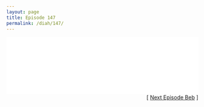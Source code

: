 ```yaml
---
layout: page
title: Episode 147
permalink: /diah/147/
---
```


<iframe allowfullscreen="true" frameborder="0" style="width:100%;" marginheight="0" marginwidth="0" mozallowfullscreen="true" scrolling="NO" src="//gdriveplayer.us/embed2.php?link=ndryzEpSAqQviAkOuAe80wg%252BbrOuTX1ywxrsixgnUwtzvXFZW2RptkNsddK9E98QnfoSgsNFqaKAzcUpfYZiNmKn234oyW7bH6KnlrJBW0YQO%252FwBvkzkIte39AMujZDymBldY5KIiMmPBsaYMHthiMxLUqX2KPNF864wli42TDHkkUvG131tIiYAVdSeGw3ty1bSy6Kf2OfmhkD3WfPvBE&amp;no_adult=yes" webkitallowfullscreen="true"></iframe>

<div align="right">[ <a href="/diah/148/">Next Episode Beb</a> ]</div>

